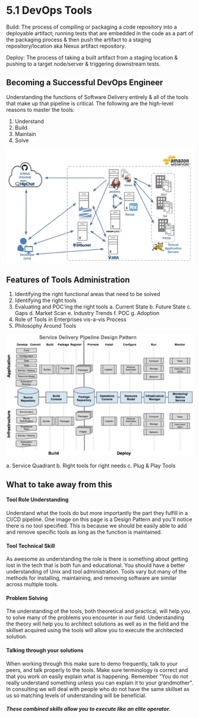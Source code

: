 # 5.1 DevOps Tools

Build: The process of compiling or packaging a code repository into a deployable artifact; running tests that are embedded in the code as a part of the packaging process & then push the artifact to a staging repository/location aka Nexus artifact repository.

Deploy: The process of taking a built artifact from a staging location & pushing to a target node/server & triggering downstream tests.

## Becoming a Successful DevOps Engineer

Understanding the functions of Software Delivery entirely & all of the tools that make up that pipeline is critical. The following are the high-level reasons to master the tools:

1. Understand
2. Build
3. Maintain
4. Solve
<center>

  ![](../img/5.1bigpicture.png)

</center>

## Features of Tools Administration
1. Identifying the right functional areas that need to be solved
2. Identifying the right tools
3. Evaluating and POC'ing the right tools
	a. Current State
	b. Future State
	c. Gaps
	d. Market Scan
	e. Industry Trends
	f. POC
	g. Adoption
4. Role of Tools in Enterprises vis-a-vis Process
5. Philosophy Around Tools

<center>

  ![](../img/5.1philosophyaroundtools.png)

</center>
 	 a. Service Quadrant
  	 b. Right tools for right needs
  	 c. Plug & Play Tools

## What to take away from this

#### Tool Role Understanding
Understand what the tools do but more importantly the part they fulfill in a CI/CD pipeline. One image on this page is a Design Pattern and you'll notice there is no tool specified. This is because we should be easily able to add and remove specific tools as long as the function is maintained.

#### Tool Technical Skill
As awesome as understanding the role is there is something about getting lost in the tech that is both fun and educational. You should have a better understanding of Unix and tool administration. Tools vary but many of the methods for installing, maintaining, and removing software are similar across multiple tools.

#### Problem Solving
The understanding of the tools, both theoretical and practical, will help you to solve many of the problems you encounter in our field. Understanding the theory will help you to architect solutions as well as in the field and the skillset acquired using the tools will allow you to execute the architected solution.

#### Talking through your solutions
When working through this make sure to demo frequently, talk to your peers, and talk properly to the tools. Make sure terminology is correct and that you work on easily explain what is happening. Remember "You do not really understand something unless you can explain it to your grandmother". In consulting we will deal with people who do not have the same skillset as us so matching levels of understanding will be beneficial.


##### These combined skills allow you to execute like an elite operator.
